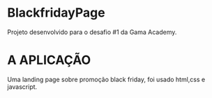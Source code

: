 # BlackfridayPage

Projeto desenvolvido para o desafio #1 da Gama Academy.

# A APLICAÇÃO

Uma landing page sobre promoção black friday, foi usado html,css e javascript.
